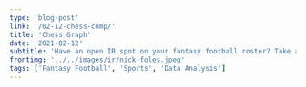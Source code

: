 ```yaml
---
type: 'blog-post'
link: '/02-12-chess-comp/'
title: 'Chess Graph'
date: '2021-02-12'
subtitle: 'Have an open IR spot on your fantasy football roster? Take a look at these available targets...'
frontimg: '../../images/ir/nick-foles.jpeg'
tags: ['Fantasy Football', 'Sports', 'Data Analysis']
---
```


<chess-chart></chess-chart>

